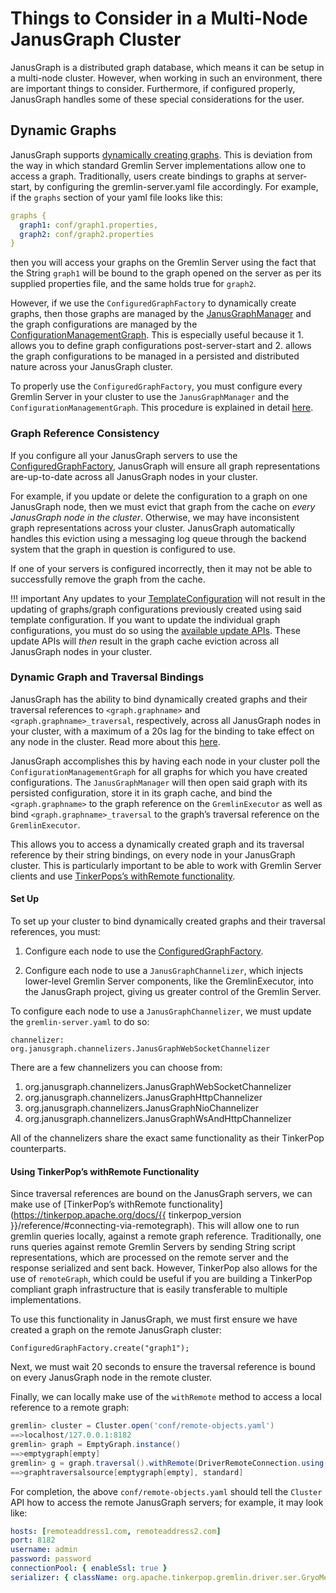 # Things to Consider in a Multi-Node JanusGraph Cluster

JanusGraph is a distributed graph database, which means it can be setup
in a multi-node cluster. However, when working in such an environment,
there are important things to consider. Furthermore, if configured
properly, JanusGraph handles some of these special considerations for
the user.

## Dynamic Graphs

JanusGraph supports [dynamically creating graphs](configured-graph-factory.md#configuredgraphfactory). This is
deviation from the way in which standard Gremlin Server implementations
allow one to access a graph. Traditionally, users create bindings to
graphs at server-start, by configuring the gremlin-server.yaml file
accordingly. For example, if the `graphs` section of your yaml file
looks like this:
```yaml
graphs {
  graph1: conf/graph1.properties,
  graph2: conf/graph2.properties
}
```

then you will access your graphs on the Gremlin Server using the fact
that the String `graph1` will be bound to the graph opened on the server
as per its supplied properties file, and the same holds true for
`graph2`.

However, if we use the `ConfiguredGraphFactory` to dynamically create
graphs, then those graphs are managed by the
[JanusGraphManager](configured-graph-factory.md#janusgraphmanager) and
the graph configurations are managed by the
[ConfigurationManagementGraph](configured-graph-factory.md#configurationmanagementgraph).
This is especially useful because it 1. allows you to define graph
configurations post-server-start and 2. allows the graph configurations
to be managed in a persisted and distributed nature across your
JanusGraph cluster.

To properly use the `ConfiguredGraphFactory`, you must configure every
Gremlin Server in your cluster to use the `JanusGraphManager` and the
`ConfigurationManagementGraph`. This procedure is explained in detail
[here](configured-graph-factory.md#configuring-janusgraph-server-for-configuredgraphfactory).

### Graph Reference Consistency

If you configure all your JanusGraph servers to use the
[ConfiguredGraphFactory](configured-graph-factory.md#configuring-janusgraph-server-for-configuredgraphfactory),
JanusGraph will ensure all graph representations are-up-to-date across
all JanusGraph nodes in your cluster.

For example, if you update or delete the configuration to a graph on one
JanusGraph node, then we must evict that graph from the cache on *every
JanusGraph node in the cluster*. Otherwise, we may have inconsistent
graph representations across your cluster. JanusGraph automatically
handles this eviction using a messaging log queue through the backend
system that the graph in question is configured to use.

If one of your servers is configured incorrectly, then it may not be
able to successfully remove the graph from the cache.

!!! important
    Any updates to your
    [TemplateConfiguration](configured-graph-factory.md#template-configuration)
    will not result in the updating of graphs/graph configurations
    previously created using said template configuration. If you want to
    update the individual graph configurations, you must do so using the
    [available update
    APIs](configured-graph-factory.md#updating-configurations). These
    update APIs will *then* result in the graph cache eviction across all
    JanusGraph nodes in your cluster.

### Dynamic Graph and Traversal Bindings

JanusGraph has the ability to bind dynamically created graphs and their
traversal references to `<graph.graphname>` and
`<graph.graphname>_traversal`, respectively, across all JanusGraph nodes
in your cluster, with a maximum of a 20s lag for the binding to take
effect on any node in the cluster. Read more about this
[here](configured-graph-factory.md#graph-and-traversal-bindings).

JanusGraph accomplishes this by having each node in your cluster poll
the `ConfigurationManagementGraph` for all graphs for which you have
created configurations. The `JanusGraphManager` will then open said
graph with its persisted configuration, store it in its graph cache, and
bind the `<graph.graphname>` to the graph reference on the
`GremlinExecutor` as well as bind `<graph.graphname>_traversal` to the
graph’s traversal reference on the `GremlinExecutor`.

This allows you to access a dynamically created graph and its traversal
reference by their string bindings, on every node in your JanusGraph
cluster. This is particularly important to be able to work with Gremlin
Server clients and use [TinkerPops’s withRemote functionality](#using-tinkerpops-withremote-functionality).

#### Set Up

To set up your cluster to bind dynamically created graphs and their
traversal references, you must:

1.  Configure each node to use the
    [ConfiguredGraphFactory](configured-graph-factory.md#configuring-JanusGraph-server-for-configuredgraphfactory).

2.  Configure each node to use a `JanusGraphChannelizer`, which injects
    lower-level Gremlin Server components, like the GremlinExecutor,
    into the JanusGraph project, giving us greater control of the
    Gremlin Server.

To configure each node to use a `JanusGraphChannelizer`, we must update
the `gremlin-server.yaml` to do so:

    channelizer: org.janusgraph.channelizers.JanusGraphWebSocketChannelizer

There are a few channelizers you can choose from:

1.  org.janusgraph.channelizers.JanusGraphWebSocketChannelizer
2.  org.janusgraph.channelizers.JanusGraphHttpChannelizer
3.  org.janusgraph.channelizers.JanusGraphNioChannelizer
4.  org.janusgraph.channelizers.JanusGraphWsAndHttpChannelizer

All of the channelizers share the exact same functionality as their
TinkerPop counterparts.

#### Using TinkerPop’s withRemote Functionality

Since traversal references are bound on the JanusGraph servers, we can
make use of [TinkerPop’s withRemote
functionality](https://tinkerpop.apache.org/docs/{{ tinkerpop_version }}/reference/#connecting-via-remotegraph).
This will allow one to run gremlin queries locally, against a remote
graph reference. Traditionally, one runs queries against remote Gremlin
Servers by sending String script representations, which are processed on
the remote server and the response serialized and sent back. However,
TinkerPop also allows for the use of `remoteGraph`, which could be
useful if you are building a TinkerPop compliant graph infrastructure
that is easily transferable to multiple implementations.

To use this functionality in JanusGraph, we must first ensure we have
created a graph on the remote JanusGraph cluster:

``` ConfiguredGraphFactory.create("graph1"); ```

Next, we must wait 20 seconds to ensure the traversal reference is bound
on every JanusGraph node in the remote cluster.

Finally, we can locally make use of the `withRemote` method to access a
local reference to a remote graph:
```groovy
gremlin> cluster = Cluster.open('conf/remote-objects.yaml')
==>localhost/127.0.0.1:8182
gremlin> graph = EmptyGraph.instance()
==>emptygraph[empty]
gremlin> g = graph.traversal().withRemote(DriverRemoteConnection.using(cluster, "graph1_traversal"))
==>graphtraversalsource[emptygraph[empty], standard]
```

For completion, the above `conf/remote-objects.yaml` should tell the
`Cluster` API how to access the remote JanusGraph servers; for example,
it may look like:
```yaml
hosts: [remoteaddress1.com, remoteaddress2.com]
port: 8182
username: admin
password: password
connectionPool: { enableSsl: true }
serializer: { className: org.apache.tinkerpop.gremlin.driver.ser.GryoMessageSerializerV3d0, config: { ioRegistries: [org.janusgraph.graphdb.tinkerpop.JanusGraphIoRegistry] }}
```

